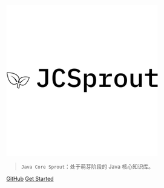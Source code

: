 

<img src="_media/icon-left-font-monochrome-black.png"  width="400" />


> `Java Core Sprout`：处于萌芽阶段的 Java 核心知识库。

[GitHub](https://github.com/jsong/JCSprout)
[Get Started](#introduction)
